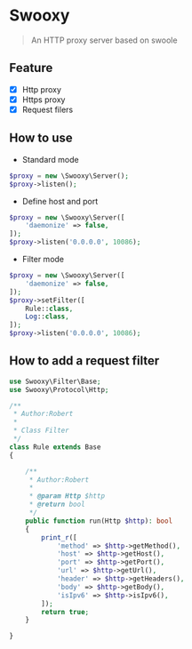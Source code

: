 # Swooxy

> An HTTP proxy server based on swoole


## Feature

- [x] Http proxy
- [x] Https proxy
- [x] Request filers

## How to use

- Standard mode

```php
$proxy = new \Swooxy\Server();
$proxy->listen();
```

- Define host and port

```php
$proxy = new \Swooxy\Server([
    'daemonize' => false,
]);
$proxy->listen('0.0.0.0', 10086);
```

- Filter mode

```php
$proxy = new \Swooxy\Server([
    'daemonize' => false,
]);
$proxy->setFilter([
    Rule::class, 
    Log::class, 
]);
$proxy->listen('0.0.0.0', 10086);
```

## How to add a request filter

```php
use Swooxy\Filter\Base;
use Swooxy\Protocol\Http;

/**
 * Author:Robert
 *
 * Class Filter
 */
class Rule extends Base
{

    /**
     * Author:Robert
     *
     * @param Http $http
     * @return bool
     */
    public function run(Http $http): bool
    {
        print_r([
            'method' => $http->getMethod(),
            'host' => $http->getHost(),
            'port' => $http->getPort(),
            'url' => $http->getUrl(),
            'header' => $http->getHeaders(),
            'body' => $http->getBody(),
            'isIpv6' => $http->isIpv6(),
        ]);
        return true;
    }

}

```